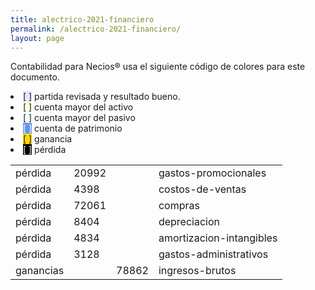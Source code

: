 ```yaml
--- 
title: alectrico-2021-financiero
permalink: /alectrico-2021-financiero/ 
layout: page
--- 
```


Contabilidad para Necios® usa el siguiente código de colores para este documento.
<li><span style='background-color: lavender'>[    ]</span> partida revisada y resultado bueno. </li>
<li><span style='background-color: lightyellow'>[    ]</span> cuenta mayor del activo </li>
<li><span style='background-color: azure'>[    ]</span> cuenta mayor del pasivo </li>
<li><span style='color: white; background-color: cornflowerblue'>[    ]</span> cuenta de patrimonio </li>
<li><span style='background-color: gold'>[    ]</span> ganancia </li>
<li><span style='color: white; background-color: black'>[    ]</span> pérdida </li>
<table><tbody>
<tr><td>pérdida</td><td>20992</td><td></td><td>gastos-promocionales</td></tr>
<tr><td>pérdida</td><td>4398</td><td></td><td>costos-de-ventas</td></tr>
<tr><td>pérdida</td><td>72061</td><td></td><td>compras</td></tr>
<tr><td>pérdida</td><td>8404</td><td></td><td>depreciacion</td></tr>
<tr><td>pérdida</td><td>4834</td><td></td><td>amortizacion-intangibles</td></tr>
<tr><td>pérdida</td><td>3128</td><td></td><td>gastos-administrativos</td></tr>
<tr><td> ganancias </td><td> </td><td>78862</td><td>ingresos-brutos</td></tr>
<table><tbody>
